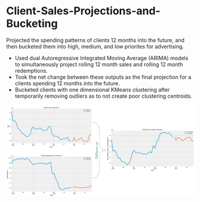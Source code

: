 # Client-Sales-Projections-and-Bucketing
Projected the spending patterns of clients 12 months into the future, and then bucketed them into high, medium, and low priorites for advertising.

- Used dual Autoregressive Integrated Moving Average (ARIMA) models to simultaneously project rolling 12 month sales and rolling 12 month redemptions.
- Took the net change between these outputs as the final projection for a clients spending 12 months into the future.
- Bucketed clients with one dimensional KMeans clustering after temporarily removing outliers as to not create poor clustering centroids.

![alt text](https://github.com/MadMattF/Client-Sales-Projections-and-Bucketing/blob/main/Projections%20Visual%20Example.PNG?raw=true)
